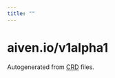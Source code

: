```yaml
---
title: ""
---
```


# aiven.io/v1alpha1

Autogenerated from [CRD](https://github.com/aiven/aiven-operator/tree/main/config/crd/bases) files.
